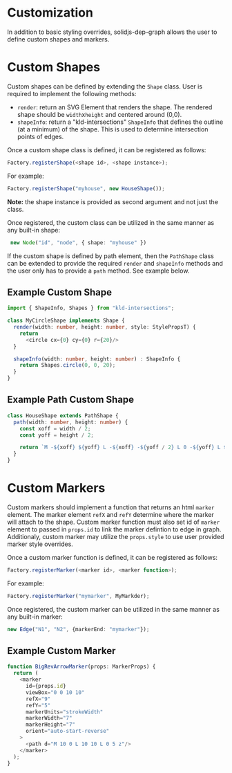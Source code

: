 # Customization
In addition to basic styling overrides, solidjs-dep-graph allows the user to define custom
shapes and markers.

# Custom Shapes
Custom shapes can be defined by extending the `Shape` class.
User is required to implement the following methods:
* `render`: return an SVG Element that renders the shape.  The rendered shape should be `width`x`height` and centered around (0,0).
* `shapeInfo`: return a "kld-intersections" `ShapeInfo` that defines the outline (at a minimum) of the shape.  This is used to determine intersection points of edges.

Once a custom shape class is defined, it can be registered as follows:
```typescript
Factory.registerShape(<shape id>, <shape instance>);
```
For example:
```typescript
Factory.registerShape("myhouse", new HouseShape());
```
**Note:** the shape instance is provided as second argument and not just the class.

Once registered, the custom class can be utilized in the same manner as any built-in shape:
```typescript
 new Node("id", "node", { shape: "myhouse" })
```

If the custom shape is defined by path element, then the `PathShape` class can be extended to provide the required `render` and `shapeInfo` methods and the user only has to provide a `path` method.  See example below.

## Example Custom Shape
```typescript
import { ShapeInfo, Shapes } from "kld-intersections";

class MyCircleShape implements Shape {
  render(width: number, height: number, style: StylePropsT) {
    return
      <circle cx={0} cy={0} r={20}/>
  }

  shapeInfo(width: number, height: number) : ShapeInfo {
    return Shapes.circle(0, 0, 20);
  }
}
```

## Example Path Custom Shape
```typescript
class HouseShape extends PathShape {
  path(width: number, height: number) {
    const xoff = width / 2;
    const yoff = height / 2;

    return `M -${xoff} ${yoff} L -${xoff} -${yoff / 2} L 0 -${yoff} L ${xoff} -${yoff / 2} L ${xoff} ${yoff} z`;
  }
}
```

# Custom Markers
Custom markers should implement a function that returns an html `marker` element.
The marker element `refX` and `refY` determine where the marker will attach to the shape.
Custom marker function must also set id of `marker` element to passed in `props.id` to link the marker defintion to edge in graph.
Additionaly, custom marker may utilize the `props.style` to use user provided marker style overrides.

Once a custom marker function is defined, it can be registered as follows:
```typescript
Factory.registerMarker(<marker id>, <marker function>);
```
For example:
```typescript
Factory.registerMarker("mymarker", MyMarkder);
```
Once registered, the custom marker can be utilized in the same manner as any built-in marker:
```typescript
new Edge("N1", "N2", {markerEnd: "mymarker"});
```

## Example Custom Marker
```typescript
function BigRevArrowMarker(props: MarkerProps) {
  return (
    <marker
      id={props.id}
      viewBox="0 0 10 10"
      refX="9"
      refY="5"
      markerUnits="strokeWidth"
      markerWidth="7"
      markerHeight="7"
      orient="auto-start-reverse"
    >
      <path d="M 10 0 L 10 10 L 0 5 z"/>
    </marker>
  );
}
```